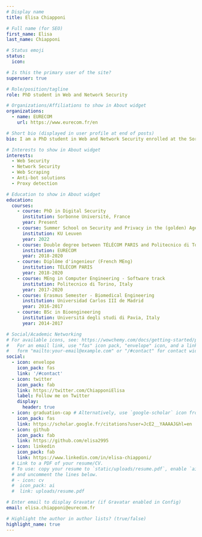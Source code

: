 ```yaml
---
# Display name
title: Elisa Chiapponi

# Full name (for SEO)
first_name: Elisa
last_name: Chiapponi

# Status emoji
status:
  icon: 

# Is this the primary user of the site?
superuser: true

# Role/position/tagline
role: PhD student in Web and Network Security 

# Organizations/Affiliations to show in About widget
organizations:
  - name: EURECOM
    url: https://www.eurecom.fr/en

# Short bio (displayed in user profile at end of posts)
bio: I am a PhD student in Web and Network Security enrolled at the Sorbonne Université. I work on my research project at EURECOM and Amadeus, under the supervision of Prof. Marc Dacier and Dr. Olivier Thonnard. My current research interests centers around bot detection and mitigation, proxy detection and Residential IP proxies. In 2017, I received my Bachelor’s Degree in Bioengineering from the Universitá degli Studi di Pavia. In 2020, thanks to a double degree program taking place at EURECOM, I received both the Master’s Degree in Computer Engineering from the Politecnico di Torino and the Diplôme d'ingeniur (French Master Degree) from the Télécom Paris. I completed my master’s thesis at Amadeus focused on bot detection and mitigation under the supervision of Dr. Olivier Thonnard, Dr. Onur Catakoglu, Prof. Marc Dacier and Prof. Antonio Lioy. During the PhD I decided to deepen the work produced in my master's thesis about bot detection and mitigation in collaboration with Amadeus. Our goal is finding practical means to defeat scraping bots. After an in-depth study of the ecosystem of these bots, I am focusing in the detection and mitigation of scrapers taking advantage of Residential IP proxies. Scrapers exploit these services to have a vast network of residential IP addresses which help bypass current countermeasure tecniques. Thanks to IP addresses and network measurements, we have reached a better understanding of the architecture and usage of these parties. Moreover, we have developped a Residential IP proxy detection technique, topic of our latest work. When I am not actively working on my research project, I am passionate about cooking, voluntering (Global Shapers Nice, Helping Hands), hiking, indoor and ourdoor climbing. I also love travelling, listening to true-crime podcasts and dancing Balfolk. I am always down for a chat, so if you have any feedback about our work don't hesitate to ping me :)

# Interests to show in About widget
interests:
  - Web Security
  - Network Security
  - Web Scraping
  - Anti-bot solutions
  - Proxy detection

# Education to show in About widget
education:
  courses:
    - course: PhD in Digital Security
      institution: Sorbonne Université, France
      year: Present
    - course: Summer School on Security and Privacy in the (golden) Age of AI
      institution: KU Leuven
      year: 2022
    - course: Double degree between TÉLÉCOM PARIS and Politecnico di Torino
      institution: EURECOM
      year: 2018-2020
    - course: Diplôme d'ingenieur (French MEng)
      institution: TÉLÉCOM PARIS
      year: 2018-2020
    - course: MEng in Computer Engineering - Software track
      institution: Politecnico di Torino, Italy
      year: 2017-2020
    - course: Erasmus Semester - Biomedical Engineering 
      institution: Universidad Carlos III de Madrid
      year: 2016-2017
    - course: BSc in Bioengineering
      institution: Universitá degli studi di Pavia, Italy
      year: 2014-2017

# Social/Academic Networking
# For available icons, see: https://wowchemy.com/docs/getting-started/page-builder/#icons
#   For an email link, use "fas" icon pack, "envelope" icon, and a link in the
#   form "mailto:your-email@example.com" or "/#contact" for contact widget.
social:
  - icon: envelope
    icon_pack: fas
    link: '/#contact'
  - icon: twitter
    icon_pack: fab
    link: https://twitter.com/ChiapponiElisa
    label: Follow me on Twitter
    display:
      header: true
  - icon: graduation-cap # Alternatively, use `google-scholar` icon from `ai` icon pack
    icon_pack: fas
    link: https://scholar.google.fr/citations?user=JcE2__YAAAAJ&hl=en
  - icon: github
    icon_pack: fab
    link: https://github.com/elisa2995
  - icon: linkedin
    icon_pack: fab
    link: https://www.linkedin.com/in/elisa-chiapponi/
  # Link to a PDF of your resume/CV.
  # To use: copy your resume to `static/uploads/resume.pdf`, enable `ai` icons in `params.yaml`,
  # and uncomment the lines below.
  # - icon: cv
  #  icon_pack: ai
  #  link: uploads/resume.pdf

# Enter email to display Gravatar (if Gravatar enabled in Config)
email: elisa.chiapponi@eurecom.fr

# Highlight the author in author lists? (true/false)
highlight_name: true
---
```


